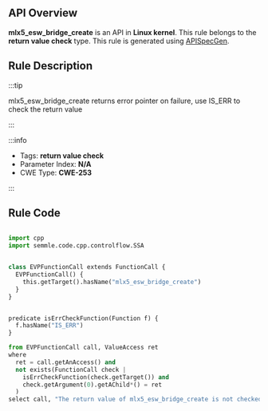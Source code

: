 ---
---


## API Overview
**mlx5_esw_bridge_create** is an API in **Linux kernel**. This rule belongs to the **return value check** type. This rule is generated using [APISpecGen](../../tools/APISpecGen).
## Rule Description

:::tip

mlx5_esw_bridge_create returns error pointer on failure, use IS_ERR to check the return value

:::

:::info

- Tags: **return value check**
- Parameter Index: **N/A**
- CWE Type: **CWE-253**

:::

## Rule Code
```python

import cpp
import semmle.code.cpp.controlflow.SSA


class EVPFunctionCall extends FunctionCall {
  EVPFunctionCall() {
    this.getTarget().hasName("mlx5_esw_bridge_create")
  }
}


predicate isErrCheckFunction(Function f) {
  f.hasName("IS_ERR") 
}

from EVPFunctionCall call, ValueAccess ret
where
  ret = call.getAnAccess() and
  not exists(FunctionCall check |
    isErrCheckFunction(check.getTarget()) and
    check.getArgument(0).getAChild*() = ret
  )
select call, "The return value of mlx5_esw_bridge_create is not checked with IS_ERR."
    
```